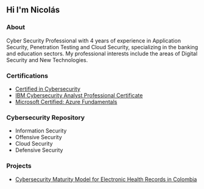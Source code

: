 ## Hi I'm Nicolás

### About

Cyber Security Professional with 4 years of experience in Application Security, Penetration Testing and Cloud Security, specializing in the banking and education sectors. My professional interests include the areas of Digital Security and New Technologies.

### Certifications

- [Certified in Cybersecurity](https://www.credly.com/badges/1fd2b553-0779-407f-b506-563158f83fc6/public_url)
- [IBM Cybersecurity Analyst Professional Certificate](https://www.coursera.org/account/accomplishments/specialization/certificate/QCEDQERNL25W)
- [Microsoft Certified: Azure Fundamentals](https://www.youracclaim.com/badges/c0f27f40-347d-49a8-bc14-b6849fc330ec/public_url)

### Cybersecurity Repository

- Information Security
- Offensive Security
- Cloud Security
- Defensive Security

### Projects

- [Cybersecurity Maturity Model for Electronic Health Records in Colombia](https://repository.javeriana.edu.co/bitstream/handle/10554/64803/attachment_0_memoria.pdf?sequence=1&isAllowed=y)


